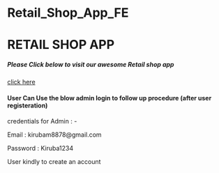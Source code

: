 # Retail_Shop_App_FE
<h1 >RETAIL SHOP APP</h1>
<h5>Please Click below to visit our awesome Retail shop app</h5>
<a target='_blank' href='https://kiru-retail-shop-app.netlify.app'>click here</a>

<div></div>
<div>
  <p>
  <h4>User Can Use the blow admin login to follow up procedure (after user registeration)</h4></p>
<p>credentials for Admin : -</p>
<p>Email : kirubam8878@gmail.com</p>
<p>Password : Kiruba1234</p>
<p>User kindly to create an account</p>

</div>
